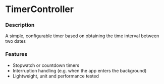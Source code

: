 # TimerController

### Description

A simple, configurable timer based on obtaining the time interval between two dates

### Features

* Stopwatch or countdown timers
* Interruption handling (e.g. when the app enters the background)
* Lightweight, unit and performance tested
